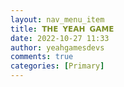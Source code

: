 ```yaml
---
layout: nav_menu_item
title: 𝗧𝗛𝗘 𝗬𝗘𝗔𝗛 𝗚𝗔𝗠𝗘
date: 2022-10-27 11:33
author: yeahgamesdevs
comments: true
categories: [Primary]
---
```


